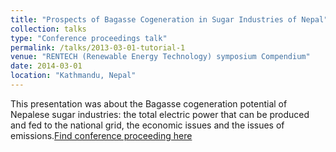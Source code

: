 ```yaml
---
title: "Prospects of Bagasse Cogeneration in Sugar Industries of Nepal"
collection: talks
type: "Conference proceedings talk"
permalink: /talks/2013-03-01-tutorial-1
venue: "RENTECH (Renewable Energy Technology) symposium Compendium"
date: 2014-03-01
location: "Kathmandu, Nepal"
---
```


This presentation was about the Bagasse cogeneration potential of Nepalese sugar industries: the total electric power that can be produced and fed to the national grid, the economic issues and the issues of emissions.[Find conference proceeding here](https://www.researchgate.net/publication/321807727_Prospects_of_Bagasse_Cogeneration_in_Sugar_Industries_of_Nepal)


